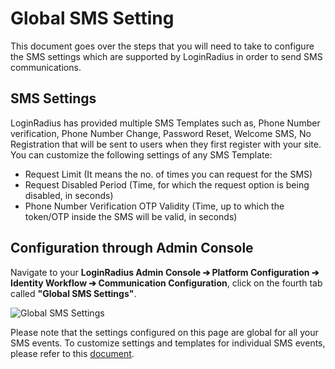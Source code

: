 # Global SMS Setting

This document goes over the steps that you will need to take to configure the SMS settings which are supported by LoginRadius in order to send SMS communications.


## SMS Settings

LoginRadius has provided multiple SMS Templates such as, Phone Number verification, Phone Number Change, Password Reset, Welcome SMS, No Registration that will be sent to users when they first register with your site. You can customize the following settings of any SMS Template:

- Request Limit (It means the no. of times you can request for the SMS)
- Request Disabled Period (Time, for which the request option is being disabled, in seconds)
- Phone Number Verification OTP Validity (Time, up to which the token/OTP inside the SMS will be valid, in seconds)

## Configuration through Admin Console

Navigate to your **LoginRadius Admin Console ➔ Platform Configuration ➔ Identity Workflow ➔ Communication Configuration**, click on the fourth tab called **"Global SMS Settings"**.

![Global SMS Settings](https:/https://apidocs.lrcontent.com/images/Communication-Configuration---LoginRadius-User-Dashboard_144715e4af524cb9a74.25485432.png "Global SMS Settings")

Please note that the settings configured on this page are global for all your SMS events. To customize settings and templates for individual SMS events, please refer to this [document](https://api/v2/admin-console/platform-configuration/phone-login-configuration).
